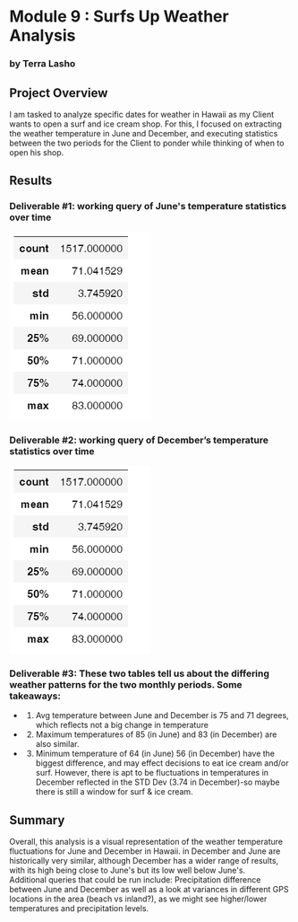 # Module 9 : Surfs Up Weather Analysis

### by Terra Lasho

## Project Overview

I am tasked to analyze specific dates for weather in Hawaii as my Client wants to open a surf and ice cream shop. For this, I focused on extracting the weather temperature in June and December, and executing statistics between the two periods for the Client to ponder while thinking of when to open his shop.

## Results

### Deliverable #1: working query of June's temperature statistics over time
![June Temperate Statistics](https://github.com/Tavender22/surfs_up/blob/master/December%20Temp%20Stats.png)

### Deliverable #2: working query of December’s temperature statistics over time
![June Temperate Statistics](https://github.com/Tavender22/surfs_up/blob/master/December%20Temp%20Stats.png)

### Deliverable #3: These two tables tell us about the differing weather patterns for the two monthly periods. Some takeaways:
- 1) Avg temperature between June and December is 75 and 71 degrees, which reflects not a big change in temperature
- 2) Maximum temperatures of 85 (in June) and 83 (in December) are also similar.
- 3) Minimum temperature of 64 (in June) 56 (in December) have the biggest difference, and may effect decisions to eat ice cream and/or surf. However, there is apt to be fluctuations in temperatures in December reflected in the STD Dev (3.74 in December)-so maybe there is still a window for surf & ice cream.

## Summary
Overall, this analysis is a visual representation of the weather temperature fluctuations for June and December in Hawaii.  in December and June are historically very similar, although December has a wider range of results, with its high being close to June's but its low well below June's.  
Additional queries that could be run include: Precipitation difference between June and December as well as a look at variances in different GPS locations in the area (beach vs inland?), as we might see higher/lower temperatures and precipitation levels. 

